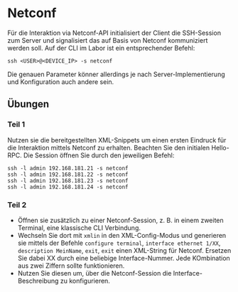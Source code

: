 # Netconf
Für die Interaktion via Netconf-API initialisiert der Client die SSH-Session zum Server und signalisiert das auf Basis von Netconf kommuniziert werden soll. Auf der CLI im Labor ist ein entsprechender Befehl:
```
ssh <USER>@<DEVICE_IP> -s netconf
```
Die genauen Parameter könner allerdings je nach Server-Implementierung und Konfiguration auch andere sein.

## Übungen
### Teil 1
Nutzen sie die bereitgestellten XML-Snippets um einen ersten Eindruck für die Interaktion mittels Netconf zu erhalten. Beachten Sie den initialen Hello-RPC.
Die Session öffnen Sie durch den jeweiligen Befehl:
```
ssh -l admin 192.168.181.21 -s netconf
ssh -l admin 192.168.181.22 -s netconf
ssh -l admin 192.168.181.23 -s netconf
ssh -l admin 192.168.181.24 -s netconf
```
### Teil 2
- Öffnen sie zusätzlich zu einer Netconf-Session, z. B. in einem zweiten Terminal, eine klassische CLI Verbindung.
- Wechseln Sie dort mit `xmlin` in den XML-Config-Modus und generieren sie mittels der Befehle `configure terminal`, `interface ethernet 1/XX`, `description MeinName`, `exit`, `exit` einen XML-String für Netconf. Ersetzen Sie dabei XX durch eine beliebige Interface-Nummer. Jede KOmbination aus zwei Ziffern sollte funktionieren.
- Nutzen Sie diesen um, über die Netconf-Session die Interface-Beschreibung zu konfigurieren.